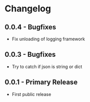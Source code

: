 # Changelog

## 0.0.4 - Bugfixes

* Fix unloading of logging framework

## 0.0.3 - Bugfixes

* Try to catch if json is string or dict

## 0.0.1 - Primary Release

* First public release
